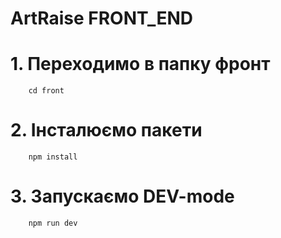 # ArtRaise FRONT_END

# 1.    Переходимо в папку фронт
        cd front
# 2.    Інсталюємо пакети
        npm install
# 3.    Запускаємо DEV-mode
        npm run dev




